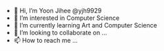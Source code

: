 - 👋 Hi, I’m Yoon Jihee @yjh9929
- 👀 I’m interested in Computer Science
- 🌱 I’m currently learning Art and Computer Science
- 💞️ I’m looking to collaborate on  ...
- 📫 How to reach me ...

<!---
yjh9929/yjh9929 is a ✨ special ✨ repository because its `README.md` (this file) appears on your GitHub profile.
You can click the Preview link to take a look at your changes.
--->
